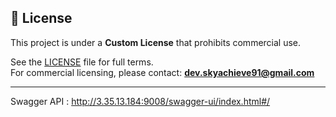## 📜 License

This project is under a **Custom License** that prohibits commercial use.

See the [LICENSE](./LICENSE) file for full terms.  
For commercial licensing, please contact: **dev.skyachieve91@gmail.com**

-------------------------------------------------------------------------

Swagger API : http://3.35.13.184:9008/swagger-ui/index.html#/

